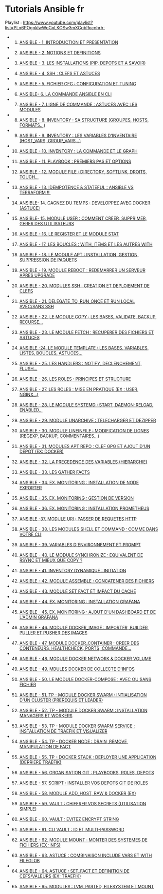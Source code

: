 # Tutorials Ansible fr

Playlist : https://www.youtube.com/playlist?list=PLn6POgpklwWoCpLKOSw3mXCqbRocnhrh-

- 1. [ANSIBLE - 1. INTRODUCTION ET PRESENTATION](https://www.youtube.com/watch?v=Cisg9bLhLkk)
- 2. [ANSIBLE - 2. NOTIONS ET DEFINITIONS](https://www.youtube.com/watch?v=tirjpYSMkkM)
- 3. [ANSIBLE - 3. LES INSTALLATIONS (PIP, DEPOTS ET A SAVOIR)](https://www.youtube.com/watch?v=0P25aOuUyxY)
- 4. [ANSIBLE - 4. SSH : CLEFS ET ASTUCES](https://www.youtube.com/watch?v=dpDQ94huxmI)
- 5. [ANSIBLE - 5. FICHIER CFG : CONFIGURATION ET TUNING](https://www.youtube.com/watch?v=8Hb-i9lXdXA)
- 6. [ANSIBLE- 6. LA COMMANDE ANSIBLE EN CLI](https://www.youtube.com/watch?v=JPohVKUEnbs)
- 7. [ANSIBLE - 7. LIGNE DE COMMANDE : ASTUCES AVEC LES MODULES](https://www.youtube.com/watch?v=blOKHSEs6IY)
- 8. [ANSIBLE - 8. INVENTORY : SA STRUCTURE (GROUPES, HOSTS, FORMATS...)](https://www.youtube.com/watch?v=D8BUV1RYFjw)
- 9. [ANSIBLE - 9. INVENTORY : LES VARIABLES D'INVENTAIRE (HOST_VARS, GROUP_VARS...)](https://www.youtube.com/watch?v=UuiRDRIJ-sM)
- 10. [ANSIBLE - 10. INVENTORY : LA COMMANDE ET LE GRAPH](https://www.youtube.com/watch?v=D6Ru-M04G4M)
- 11. [ANSIBLE - 11. PLAYBOOK : PREMIERS PAS ET OPTIONS](https://www.youtube.com/watch?v=yN29WlhIUrI)
- 12. [ANSIBLE - 12. MODULE FILE : DIRECTORY, SOFTLINK, DROITS, TOUCH...](https://www.youtube.com/watch?v=EmivDVqBqHw)
- 13. [ANSIBLE - 13. IDEMPOTENCE & STATEFUL : ANSIBLE VS TERRAFORM !!!](https://www.youtube.com/watch?v=Lkqbd_hcQlI)
- 14. [ANSIBLE- 14. GAGNEZ DU TEMPS : DEVELOPPEZ AVEC DOCKER (ASTUCE)](https://www.youtube.com/watch?v=aan0zpn2N-4)
- 15. [ANSIBLE- 15. MODULE USER : COMMENT CREER, SUPPRIMER, GERER DES UTILISATEURS](https://www.youtube.com/watch?v=O9KOT2jxBu4)
- 16. [ANSIBLE - 16. LE REGISTER ET LE MODULE STAT](https://www.youtube.com/watch?v=yI8duHq9HMY)
- 17. [ANSIBLE - 17. LES BOUCLES : WITH_ITEMS ET LES AUTRES WITH](https://www.youtube.com/watch?v=Iyw_s61sDmU)
- 18. [ANSIBLE - 18. LE MODULE APT : INSTALLATION, GESTION, SUPPRESSION DE PAQUETS](https://www.youtube.com/watch?v=0Capz3Z6Fds)
- 19. [ANSIBLE - 19. MODULE REBOOT : REDEMARRER UN SERVEUR APRES UPGRADE](https://www.youtube.com/watch?v=SRD2h5Fh4fA)
- 20. [ANSIBLE - 20. MODULES SSH : CREATION ET DEPLOIEMENT DE CLEFS](https://www.youtube.com/watch?v=NZX80E0Uyao)
- 21. [ANSIBLE - 21. DELEGATE_TO, RUN_ONCE ET RUN LOCAL AVEC/SANS SSH](https://www.youtube.com/watch?v=ETtSXkXdp-k)
- 22. [ANSIBLE - 22. LE MODULE COPY : LES BASES, VALIDATE, BACKUP, RECURSE...](https://www.youtube.com/watch?v=oIxoRcccnZ8)
- 23. [ANSIBLE - 23. LE MODULE FETCH : RECUPERER DES FICHIERS ET ASTUCES](https://www.youtube.com/watch?v=hYsI7_259kQ)
- 24. [ANSIBLE -24. LE MODULE TEMPLATE : LES BASES, VARIABLES, LISTES, BOUCLES, ASTUCES...](https://www.youtube.com/watch?v=bprLiIL0BA4)
- 25. [ANSIBLE - 25. LES HANDLERS : NOTIFY, DECLENCHEMENT, FLUSH...](https://www.youtube.com/watch?v=4JWiTCxCBUc)
- 26. [ANSIBLE - 26. LES ROLES : PRINCIPES ET STRUCTURE](https://www.youtube.com/watch?v=XCgl7RTrZ1g)
- 27. [ANSIBLE - 27. LES ROLES : MISE EN PRATIQUE (EX : USER, NGINX...)](https://www.youtube.com/watch?v=IV7DxtlUnEw)
- 28. [ANSIBLE - 28. LE MODULE SYSTEMD : START, DAEMON-RELOAD, ENABLED...](https://www.youtube.com/watch?v=UXVEOBBrN8w)
- 29. [ANSIBLE - 29. MODULE UNARCHIVE : TELECHARGER ET DEZIPPER](https://www.youtube.com/watch?v=_bu4qJF84Tc)
- 30. [ANSIBLE - 30. MODULE LINEINFILE : MODIFICATION DE LIGNES (REGEXP, BACKUP, COMMENTAIRES...)](https://www.youtube.com/watch?v=vQR7ulunAY0)
- 31. [ANSIBLE - 31. MODULES APT REPO : CLEF GPG ET AJOUT D'UN DEPOT (EX: DOCKER)](https://www.youtube.com/watch?v=00pZXFmPtjk)
- 32. [ANSIBLE - 32. LA PRECEDENCE DES VARIABLES (HIERARCHIE)](https://www.youtube.com/watch?v=LN_WOYssu5I)
- 33. [ANSIBLE - 33. LES GATHER FACTS](https://www.youtube.com/watch?v=JxQMp92yRXc)
- 34. [ANSIBLE - 34. EX. MONITORING : INSTALLATION DE NODE EXPORTER](https://www.youtube.com/watch?v=jliUiwSLGGU)
- 35. [ANSIBLE - 35. EX. MONITORING : GESTION DE VERSION](https://www.youtube.com/watch?v=RdWdX2xDTKQ)
- 36. [ANSIBLE - 36. EX. MONITORING : INSTALLATION PROMETHEUS](https://www.youtube.com/watch?v=JyBBRE3npTI)
- 37. [ANSIBLE -37. MODULE URI : PASSER DE REQUETES HTTP](https://www.youtube.com/watch?v=csh_sk_2878)
- 38. [ANSIBLE - 38. LES MODULES SHELL ET COMMAND : COMME DANS VOTRE CLI](https://www.youtube.com/watch?v=C7GUr8aaidw)
- 39. [ANSIBLE - 39. VARIABLES D'ENVIRONNEMENT ET PROMPT](https://www.youtube.com/watch?v=D_RopZzKiF4)
- 40. [ANSIBLE - 40. LE MODULE SYNCHRONIZE : EQUIVALENT DE RSYNC ET MIEUX QUE COPY ?](https://www.youtube.com/watch?v=T5lF9mQtOfA)
- 41. [ANSIBLE - 41. INVENTORY DYNAMIQUE : INITIATION](https://www.youtube.com/watch?v=Vau8e7QAnfc)
- 42. [ANSIBLE - 42. MODULE ASSEMBLE : CONCATENER DES FICHIERS](https://www.youtube.com/watch?v=Oq1m9ILOO3w)
- 43. [ANSIBLE - 43. MODULE SET FACT ET IMPACT DU CACHE](https://www.youtube.com/watch?v=WqUJ6Nfggko)
- 44. [ANSIBLE - 44. EX. MONITORING : INSTALLATION GRAFANA](https://www.youtube.com/watch?v=Uo3JajDupTc)
- 45. [ANSIBLE - 45. EX. MONITORING : AJOUT D'UN DASHBOARD ET DE L'ADMIN GRAFANA](https://www.youtube.com/watch?v=J9UuNS9vQXA)
- 46. [ANSIBLE - 46. MODULE DOCKER_IMAGE : IMPORTER, BUILDER, PULLER ET PUSHER DES IMAGES](https://www.youtube.com/watch?v=lSJYsgpv4sc)
- 47. [ANSIBLE - 47. MODULE DOCKER_CONTAINER : CREER DES CONTENEURS, HEALTHCHECK, PORTS, COMMANDE...](https://www.youtube.com/watch?v=LurnvbRu2DM)
- 48. [ANSIBLE - 48. MODULE DOCKER NETWORK & DOCKER VOLUME](https://www.youtube.com/watch?v=p5ZWfa-8o6w)
- 49. [ANSIBLE - 49. MDULES DOCKER DE COLLECTE D'INFOS](https://www.youtube.com/watch?v=ntt1iThqxCs)
- 50. [ANSIBLE - 50. LE MODULE DOCKER-COMPOSE : AVEC OU SANS FICHIER](https://www.youtube.com/watch?v=a3MY7_odBH8)
- 51. [ANSIBLE - 51. TP - MODULE DOCKER SWARM : INTIALISATION D'UN CLUSTER (PREREQUIS ET LEADER)](https://www.youtube.com/watch?v=RZE9iz89wX4)
- 52. [ANSIBLE - 52. TP - MODULE DOCKER SWARM : INSTALLATION MANAGERS ET WORKERS](https://www.youtube.com/watch?v=BR7Pu33EbQ4)
- 53. [ANSIBLE - 53. TP - MODULE DOCKER SWARM SERVICE : INSTALLATION DE TRAEFIK ET VISUALIZER](https://www.youtube.com/watch?v=ZnbHEKBi17w)
- 54. [ANSIBLE - 54. TP - DOCKER NODE : DRAIN, REMOVE, MANIPULATION DE FACT](https://www.youtube.com/watch?v=hF31J9uG0wk)
- 55. [ANSIBLE - 55. TP - DOCKER STACK : DEPLOYER UNE APPLICATION (DERRIERE TRAEFIK)](https://www.youtube.com/watch?v=5u-t_8DoPVk)
- 56. [ANSIBLE - 56. ORGANISATION GIT : PLAYBOOKS, ROLES, DEPOTS](https://www.youtube.com/watch?v=xpdFvE-YJtA)
- 57. [ANSIBLE - 57. SCRIPT : INSTALLER VOS DEPOTS GIT DE ROLES](https://www.youtube.com/watch?v=NJdyTHRR3bI)
- 58. [ANSIBLE - 58. MODULE ADD_HOST, RAW & DOCKER (EX)](https://www.youtube.com/watch?v=Y-tjgw5vD4s)
- 59. [ANSIBLE - 59. VAULT : CHIFFRER VOS SECRETS (UTILISATION SIMPLE)](https://www.youtube.com/watch?v=ceDcVPuN3HE)
- 60. [ANSIBLE - 60. VAULT : EVITEZ ENCRYPT STRING](https://www.youtube.com/watch?v=VgiMMpFbcNw)
- 61. [ANSIBLE - 61. CLI VAULT : ID ET MULTI-PASSWORD](https://www.youtube.com/watch?v=m0_2yg4K14w)
- 62. [ANSIBLE - 62. MODULE MOUNT : MONTER DES SYSTEMES DE FICHIERS (EX : NFS)](https://www.youtube.com/watch?v=aMdbu0AASEk)
- 63. [ANSIBLE - 63. ASTUCE : COMBINAISON INCLUDE VARS ET WITH FILEGLOB](https://www.youtube.com/watch?v=yAqtNFaaKsQ)
- 64. [ANSIBLE - 64. ASTUCE : SET_FACT ET DEFINITION DE CEFS/VALEURS (EX: TRAEFIK)](https://www.youtube.com/watch?v=hyCbpsHHNdc)
- 65. [ANSIBLE - 65. MODULES : LVM, PARTED, FILESYSTEM ET MOUNT](https://www.youtube.com/watch?v=te7uwwh1ml8)
